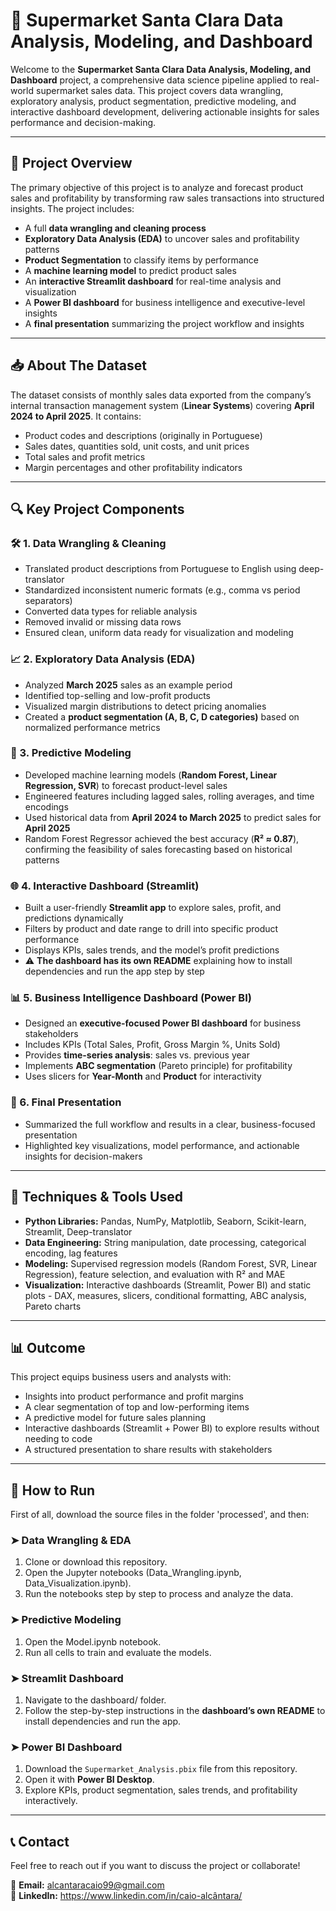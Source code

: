 # 🌟 Supermarket Santa Clara Data Analysis, Modeling, and Dashboard

Welcome to the **Supermarket Santa Clara Data Analysis, Modeling, and Dashboard** project, a comprehensive data science pipeline applied to real-world supermarket sales data. This project covers data wrangling, exploratory analysis, product segmentation, predictive modeling, and interactive dashboard development, delivering actionable insights for sales performance and decision-making.

---

## 🚀 Project Overview

The primary objective of this project is to analyze and forecast product sales and profitability by transforming raw sales transactions into structured insights. The project includes:

- A full **data wrangling and cleaning process**
- **Exploratory Data Analysis (EDA)** to uncover sales and profitability patterns
- **Product Segmentation** to classify items by performance
- A **machine learning model** to predict product sales
- An **interactive Streamlit dashboard** for real-time analysis and visualization
- A **Power BI dashboard** for business intelligence and executive-level insights
- A **final presentation** summarizing the project workflow and insights

---

## 📥 About The Dataset

The dataset consists of monthly sales data exported from the company’s internal transaction management system (**Linear Systems**) covering **April 2024 to April 2025**. It contains:

- Product codes and descriptions (originally in Portuguese)
- Sales dates, quantities sold, unit costs, and unit prices
- Total sales and profit metrics
- Margin percentages and other profitability indicators

---

## 🔍 Key Project Components

### 🛠️ 1. Data Wrangling & Cleaning
- Translated product descriptions from Portuguese to English using deep-translator
- Standardized inconsistent numeric formats (e.g., comma vs period separators)
- Converted data types for reliable analysis
- Removed invalid or missing data rows
- Ensured clean, uniform data ready for visualization and modeling

### 📈 2. Exploratory Data Analysis (EDA)
- Analyzed **March 2025** sales as an example period
- Identified top-selling and low-profit products
- Visualized margin distributions to detect pricing anomalies
- Created a **product segmentation (A, B, C, D categories)** based on normalized performance metrics

### 🔢 3. Predictive Modeling
- Developed machine learning models (**Random Forest, Linear Regression, SVR**) to forecast product-level sales
- Engineered features including lagged sales, rolling averages, and time encodings
- Used historical data from **April 2024 to March 2025** to predict sales for **April 2025**
- Random Forest Regressor achieved the best accuracy (**R² ≈ 0.87**), confirming the feasibility of sales forecasting based on historical patterns

### 🌐 4. Interactive Dashboard (Streamlit)
- Built a user-friendly **Streamlit app** to explore sales, profit, and predictions dynamically
- Filters by product and date range to drill into specific product performance
- Displays KPIs, sales trends, and the model’s profit predictions
- ⚠️ **The dashboard has its own README** explaining how to install dependencies and run the app step by step

### 📊 5. Business Intelligence Dashboard (Power BI)
- Designed an **executive-focused Power BI dashboard** for business stakeholders
- Includes KPIs (Total Sales, Profit, Gross Margin %, Units Sold)
- Provides **time-series analysis**: sales vs. previous year
- Implements **ABC segmentation** (Pareto principle) for profitability
- Uses slicers for **Year-Month** and **Product** for interactivity

### 🎯 6. Final Presentation
- Summarized the full workflow and results in a clear, business-focused presentation
- Highlighted key visualizations, model performance, and actionable insights for decision-makers

---

## 🧠 Techniques & Tools Used

- **Python Libraries:** Pandas, NumPy, Matplotlib, Seaborn, Scikit-learn, Streamlit, Deep-translator
- **Data Engineering:** String manipulation, date processing, categorical encoding, lag features
- **Modeling:** Supervised regression models (Random Forest, SVR, Linear Regression), feature selection, and evaluation with R² and MAE
- **Visualization:** Interactive dashboards (Streamlit, Power BI) and static plots - DAX, measures, slicers, conditional formatting, ABC analysis, Pareto charts

---

## 📊 Outcome

This project equips business users and analysts with:
- Insights into product performance and profit margins
- A clear segmentation of top and low-performing items
- A predictive model for future sales planning
- Interactive dashboards (Streamlit + Power BI) to explore results without needing to code
- A structured presentation to share results with stakeholders

---

## 🚀 How to Run
First of all, download the source files in the folder 'processed', and then:

### ➤ Data Wrangling & EDA
1. Clone or download this repository.
2. Open the Jupyter notebooks (Data_Wrangling.ipynb, Data_Visualization.ipynb).
3. Run the notebooks step by step to process and analyze the data.

### ➤ Predictive Modeling
1. Open the Model.ipynb notebook.
2. Run all cells to train and evaluate the models.

### ➤ Streamlit Dashboard
1. Navigate to the dashboard/ folder.
2. Follow the step-by-step instructions in the **dashboard’s own README** to install dependencies and run the app.

### ➤ Power BI Dashboard
1. Download the `Supermarket_Analysis.pbix` file from this repository.
2. Open it with **Power BI Desktop**.
3. Explore KPIs, product segmentation, sales trends, and profitability interactively.

---

## 📞 Contact

Feel free to reach out if you want to discuss the project or collaborate!

📧 **Email:** [alcantaracaio99@gmail.com](mailto:alcantaracaio99@gmail.com)  
🔗 **LinkedIn:** https://www.linkedin.com/in/caio-alcântara/
